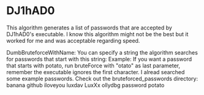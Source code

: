 # DJ1hAD0
This algorithm generates a list of passwords that are accepted by DJ1hAD0's executable.
I know this algorithm might not be the best but it worked for me and was acceptable regarding speed.

DumbBruteforceWithName: You can specify a string the algorithm searches for passwords that start with this string:
	Example: If you want a password that starts with potato, run bruteForce with "otato" as last parameter, remember the executable ignores the first character.
	I alread searched some example passwords. Check out the bruteforced_passwords directory:
	banana
	github
	iloveyou
	luxdav
	LuxXx
	ollydbg
	password
	potato